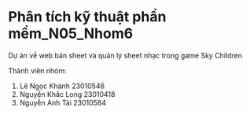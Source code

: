 # Phân tích kỹ thuật phần mềm_N05_Nhom6
Dự án về web bán sheet và quản lý sheet nhạc trong game Sky Children

Thành viên nhóm:
1. Lê Ngọc Khánh 23010546
2. Nguyễn Khắc Long 23010418
3. Nguyễn Anh Tài 23010584

